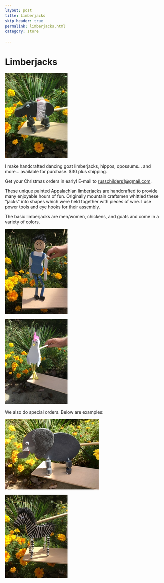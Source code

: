 ```yaml
---
layout: post
title: Limberjacks
skip_header: true
permalink: limberjacks.html
category: store

---
```

# Limberjacks

![Fiona](uploads/fiona-limberjack-small.jpg)

I make handcrafted dancing goat limberjacks, hippos, opossums... and more... available for purchase. $30 plus shipping.

Get your Christmas orders in early! E-mail to russchilders1@gmail.com.

These unique painted Appalachian limberjacks are handcrafted to provide many enjoyable hours of fun.  Originally mountain craftsmen whittled these "jacks" into shapes which were held together with pieces of wire. I use power tools and eye hooks for their assembly.

The basic limberjacks are men/women, chickens, and goats and come in a variety of colors.

![Man](uploads/man-limberjack-small.jpg "Man")

![Chicken](uploads/chicken-limberjack-small.jpg)

We also do special orders.  Below are examples:

![Elephant](uploads/elephant-limberjack-small.jpg)

![Zebra](uploads/zebra-limberjack-small.jpg)